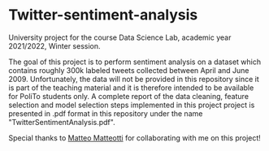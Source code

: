 # Twitter-sentiment-analysis
University project for the course Data Science Lab, academic year 2021/2022, Winter session. 

The goal of this project is to perform sentiment analysis on a dataset which contains roughly 300k labeled tweets collected between April and June 2009. Unfortunately, the data will not be provided in this repository since it is part of the teaching material and it is therefore intended to be available for PoliTo students only. A complete report of the data cleaning, feature selection and model selection steps implemented in this project project is presented in .pdf format in this repository under the name "TwitterSentimentAnalysis.pdf".

Special thanks to [Matteo Matteotti](https://github.com/mttmtt31) for collaborating with me on this project!
